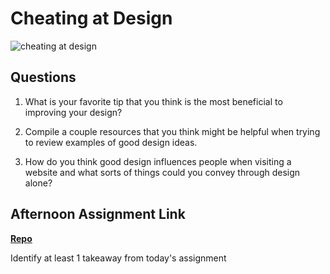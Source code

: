 # Cheating at Design

![cheating at design](https://bcw.blob.core.windows.net/public/img/courses/5247609446691139)

## Questions

1. What is your favorite tip that you think is the most beneficial to improving your design?

2. Compile a couple resources that you think might be helpful when trying to review examples of good design ideas.

3. How do you think good design influences people when visiting a website and what sorts of things could you convey through design alone?

## Afternoon Assignment Link

**[Repo](https://github.com/{{ghname}}/<ASSIGNMENT_REPO>)**

Identify at least 1 takeaway from today's assignment
